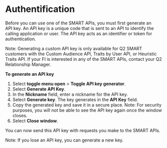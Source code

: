 # Authentification

Before you can use one of the SMART APIs, you must first generate an API key. An API key is a unique code that is sent to an API to identify the calling application or user. The API key acts as an identifier or token for authentication. 

Note: Generating a custom API key is only available for Q2 SMART customers with the Custom Audience API, Traits by User API, or Heuristic Traits API. If your FI is interested in any of the SMART APIs, contact your Q2 Relationship Manager.

**To generate an API key**

1. Select **toggle menu open** > **Toggle API key generator**. 
2. Select **Generate API Key**. 
3. In the **Nickname** field, enter a nickname for the API key. 
4. Select **Generate key**. The key generates in the **API Key** field.
5. Copy the generated key and save it in a secure place. 
  Note: For security purposes, you will not be able to see the API key again once the window closes.
6. Select **Close window**. 

You can now send this API key with requests you make to the SMART APIs. 

Note: If you lose an API key, you can generate a new key. 